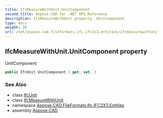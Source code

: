 ```yaml
---
title: IfcMeasureWithUnit.UnitComponent
second_title: Aspose.CAD for .NET API Reference
description: IfcMeasureWithUnit property. UnitComponent
type: docs
weight: 20
url: /net/aspose.cad.fileformats.ifc.ifc2x3.entities/ifcmeasurewithunit/unitcomponent/
---
```

## IfcMeasureWithUnit.UnitComponent property

UnitComponent

```csharp
public IfcUnit UnitComponent { get; set; }
```

### See Also

* class [IfcUnit](../../../aspose.cad.fileformats.ifc.ifc2x3.types/ifcunit/)
* class [IfcMeasureWithUnit](../)
* namespace [Aspose.CAD.FileFormats.Ifc.IFC2X3.Entities](../../ifcmeasurewithunit/)
* assembly [Aspose.CAD](../../../)


